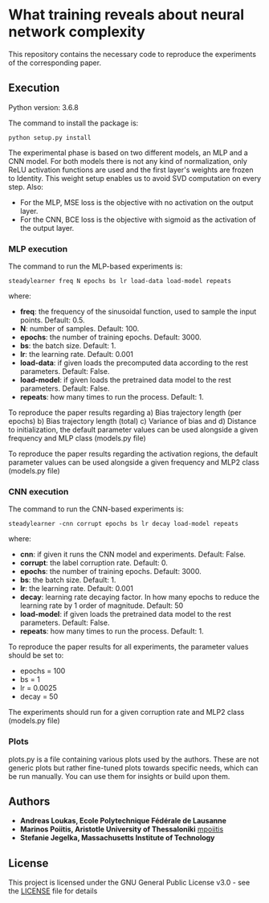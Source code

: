 # What training reveals about neural network complexity

This repository contains the necessary code to reproduce the experiments of the corresponding paper.

## Execution
Python version: 3.6.8

The command to install the package is:
```
python setup.py install
```

The experimental phase is based on two different models, an MLP and a CNN model. 
For both models there is not any kind of normalization, only ReLU activation
functions are used and the first layer's weights are frozen to Identity. This weight setup enables us
 to avoid SVD computation on every step. Also: 

- For the MLP, MSE loss is the objective with no activation on the output layer.
- For the CNN, BCE loss is the objective with sigmoid as the activation of the output layer.

### MLP execution

The command to run the MLP-based experiments is:

```
steadylearner freq N epochs bs lr load-data load-model repeats
```

where:
   
   - **freq**: the frequency of the sinusoidal function, used to sample the input points. Default: 0.5.
   - **N**: number of samples. Default: 100.
   - **epochs**: the number of training epochs. Default: 3000.
   - **bs**: the batch size. Default: 1.
   - **lr**: the learning rate. Default: 0.001
   - **load-data**: if given loads the precomputed data according to the rest parameters. Default: False.
   - **load-model**: if given loads the pretrained data model to the rest parameters. Default: False.
   - **repeats**: how many times to run the process. Default: 1.

To reproduce the paper results regarding a) Bias trajectory length (per epochs) b) Bias trajectory length (total) 
c) Variance of bias and d) Distance to initialization, the default parameter values can be used alongside a given
frequency and MLP class (models.py file)

To reproduce the paper results regarding the activation regions, the default parameter values can be used alongside a given
frequency and MLP2 class (models.py file)

### CNN execution

The command to run the CNN-based experiments is:

```
steadylearner -cnn corrupt epochs bs lr decay load-model repeats
```

where:
   
   - **cnn**: if given it runs the CNN model and experiments. Default: False.
   - **corrupt**: the label corruption rate. Default: 0.
   - **epochs**: the number of training epochs. Default: 3000.
   - **bs**: the batch size. Default: 1.
   - **lr**: the learning rate. Default: 0.001
   - **decay**: learning rate decaying factor. In how many epochs to reduce the learning rate by 1 order of magnitude. Default: 50
   - **load-model**: if given loads the pretrained data model to the rest parameters. Default: False.
   - **repeats**: how many times to run the process. Default: 1.

To reproduce the paper results for all experiments, the parameter values should be set to:
- epochs = 100
- bs = 1
- lr = 0.0025
- decay = 50
 
The experiments should run for a given corruption rate and MLP2 class (models.py file)

### Plots

plots.py is a file containing various plots used by the authors. These are not generic plots but 
rather fine-tuned plots towards specific needs, which can be run manually. You can use them for insights or build upon them.
## Authors

* **Andreas Loukas, Ecole Polytechnique Fédérale de Lausanne**
* **Marinos Poiitis, Aristotle University of Thessaloniki** [mpoiitis](https://github.com/mpoiitis)
* **Stefanie Jegelka, Massachusetts Institute of Technology**

## License

This project is licensed under the GNU General Public License v3.0 - see the [LICENSE](LICENSE) file for details
